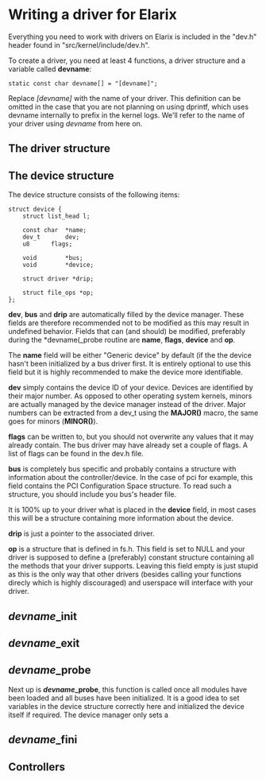 # Writing a driver for Elarix

Everything you need to work with drivers on Elarix is included in the "dev.h"
header found in "src/kernel/include/dev.h".

To create a driver, you need at least 4 functions, a driver structure and a
variable called __devname__:

	static const char devname[] = "[devname]";

Replace *[devname]* with the name of your driver. This definition can be omitted
in the case that you are not planning on using dprintf, which uses devname
internally to prefix in the kernel logs. We'll refer to the name of your driver
using *devname* from here on.

## The driver structure


## The device structure

The device structure consists of the following items:

	struct device {
		struct list_head l;

		const char	*name;
		dev_t		dev;
		u8		flags;

		void		*bus;
		void		*device;

		struct driver *drip;

		struct file_ops *op;
	};

__dev__, __bus__ and __drip__ are automatically filled by
the device manager. These fields are therefore recommended not to be modified as
this may result in undefined behavior. Fields that can (and should) be modified,
preferably during the *devname(_probe routine are __name__, __flags__,
__device__ and __op__.

The __name__ field will be either "Generic device" by default (if the the device
hasn't been initialized by a bus driver first. It is entirely optional to use
this field but it is highly recommended to make the device more identifiable.

__dev__ simply contains the device ID of your device. Devices are identified by
their major number. As opposed to other operating system kernels, minors are
actually managed by the device manager instead of the driver.
Major numbers can be extracted from a dev_t using the __MAJOR()__ macro,
the same goes for minors (__MINOR()__).

__flags__ can be written to, but you should not overwrite any values that it
may already contain. The bus driver may have already set a couple of flags.
A list of flags can be found in the dev.h file.

__bus__ is completely bus specific and probably contains a structure with
information about the controller/device.
In the case of pci for example, this field contains the PCI Configuration Space
structure. To read such a structure, you should include you bus's header file.

It is 100% up to your driver what is placed in the __device__ field, in most
cases this will be a structure containing more information about the device.

__drip__ is just a pointer to the associated driver.

__op__ is a structure that is defined in fs.h. This field is set to NULL and
your driver is supposed to define a (preferably) constant structure containing
all the methods that your driver supports. Leaving this field empty is just
stupid as this is the only way that other drivers (besides calling your
functions direcly which is highly discouraged) and userspace will interface
with your driver.


## *devname*\_init


## *devname*\_exit


## *devname*\_probe

Next up is __*devname*\_probe__, this function is called once all modules have
been loaded and all buses have been initialized. It is a good idea to set
variables in the device structure correctly here and initialized the device
itself if required.
The device manager only sets a


## *devname*\_fini


## Controllers

